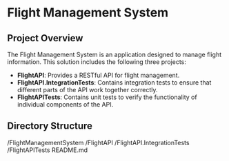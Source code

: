 # Flight Management System

## Project Overview

The Flight Management System is an application designed to manage flight information. This solution includes the following three projects:

- **FlightAPI**: Provides a RESTful API for flight management.
- **FlightAPI.IntegrationTests**: Contains integration tests to ensure that different parts of the API work together correctly.
- **FlightAPITests**: Contains unit tests to verify the functionality of individual components of the API.

## Directory Structure
/FlightManagementSystem
/FlightAPI
/FlightAPI.IntegrationTests
/FlightAPITests
README.md


